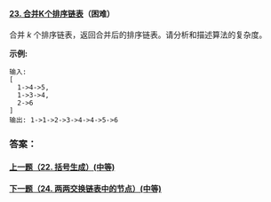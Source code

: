 #### [23. 合并K个排序链表](https://leetcode-cn.com/problems/merge-k-sorted-lists/)（困难）

合并 *k* 个排序链表，返回合并后的排序链表。请分析和描述算法的复杂度。

**示例:**

```
输入:
[
  1->4->5,
  1->3->4,
  2->6
]
输出: 1->1->2->3->4->4->5->6
```



### 答案：



#### [上一题（22. 括号生成）(中等)](https://github.com/sdwwld/leetCode/blob/master/src/main/java/com/wld/java/leetcode/leetCode0022.md)

#### [下一题（24. 两两交换链表中的节点）(中等)](https://github.com/sdwwld/leetCode/blob/master/src/main/java/com/wld/java/leetcode/leetCode0024.md)